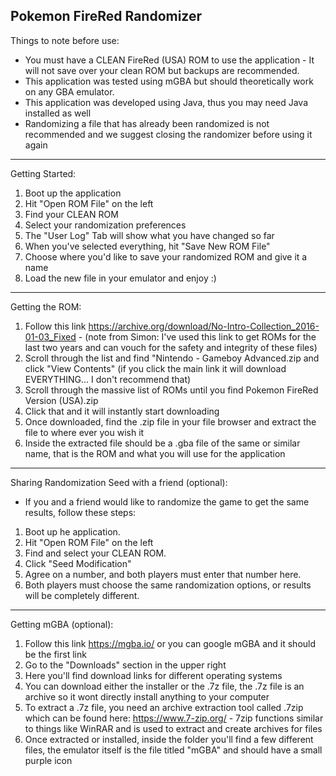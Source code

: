 Pokemon FireRed Randomizer 
--------------------------------------------------------------------------------------------------
Things to note before use: 
- You must have a CLEAN FireRed (USA) ROM to use the application - It will not save over your clean ROM but backups are recommended.
- This application was tested using mGBA but should theoretically work on any GBA emulator.  
- This application was developed using Java, thus you may need Java installed as well 
- Randomizing a file that has already been randomized is not recommended and we suggest closing the randomizer before using it again
--------------------------------------------------------------------------------------------------
Getting Started:
1. Boot up the application 
2. Hit "Open ROM File" on the left 
3. Find your CLEAN ROM 
4. Select your randomization preferences
5. The "User Log" Tab will show what you have changed so far 
6. When you've selected everything, hit "Save New ROM File" 
7. Choose where you'd like to save your randomized ROM and give it a name 
8. Load the new file in your emulator and enjoy :) 
--------------------------------------------------------------------------------------------------
Getting the ROM:
1. Follow this link https://archive.org/download/No-Intro-Collection_2016-01-03_Fixed - (note from Simon: I've used this link to get ROMs for the last two years and can vouch for the safety and integrity of these files) 
2. Scroll through the list and find "Nintendo - Gameboy Advanced.zip and click "View Contents" (if you click the main link it will download EVERYTHING... I don't recommend that)
3. Scroll through the massive list of ROMs until you find Pokemon FireRed Version (USA).zip
4. Click that and it will instantly start downloading 
5. Once downloaded, find the .zip file in your file browser and extract the file to where ever you wish it
6. Inside the extracted file should be a .gba file of the same or similar name, that is the ROM and what you will use for the application
--------------------------------------------------------------------------------------------------
Sharing Randomization Seed with a friend (optional):
 - If you and a friend would like to randomize the game to get the same results, follow these steps:
 1. Boot up he application.
 2. Hit "Open ROM File" on the left
 3. Find and select your CLEAN ROM.
 4. Click "Seed Modification"
 5. Agree on a number, and both players must enter that number here. 
 6. Both players must choose the same randomization options, or results will be completely different. 
--------------------------------------------------------------------------------------------------
Getting mGBA (optional):
1. Follow this link https://mgba.io/ or you can google mGBA and it should be the first link 
2. Go to the "Downloads" section in the upper right 
3. Here you'll find download links for different operating systems
4. You can download either the installer or the .7z file, the .7z file is an archive so it wont directly install anything to your computer
5. To extract a .7z file, you need an archive extraction tool called .7zip which can be found here: https://www.7-zip.org/ - 7zip functions similar to things like WinRAR and is used to extract and create archives for files 
6. Once extracted or installed, inside the folder you'll find a few different files, the emulator itself is the file titled "mGBA" and should have a small purple icon
